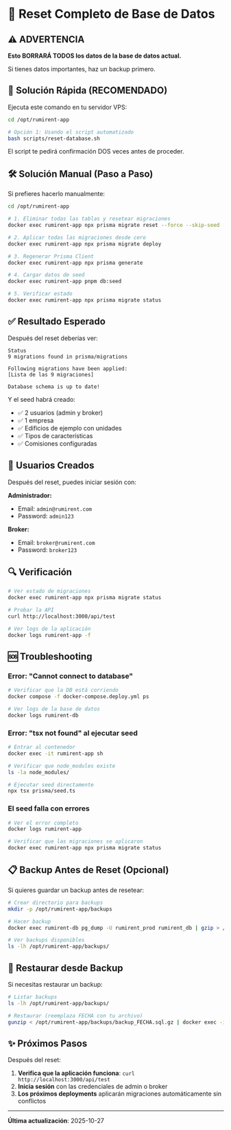 # 🔄 Reset Completo de Base de Datos

## ⚠️ ADVERTENCIA

**Esto BORRARÁ TODOS los datos de la base de datos actual.**

Si tienes datos importantes, haz un backup primero.

## 🚀 Solución Rápida (RECOMENDADO)

Ejecuta este comando en tu servidor VPS:

```bash
cd /opt/rumirent-app

# Opción 1: Usando el script automatizado
bash scripts/reset-database.sh
```

El script te pedirá confirmación DOS veces antes de proceder.

## 🛠️ Solución Manual (Paso a Paso)

Si prefieres hacerlo manualmente:

```bash
cd /opt/rumirent-app

# 1. Eliminar todas las tablas y resetear migraciones
docker exec rumirent-app npx prisma migrate reset --force --skip-seed

# 2. Aplicar todas las migraciones desde cero
docker exec rumirent-app npx prisma migrate deploy

# 3. Regenerar Prisma Client
docker exec rumirent-app npx prisma generate

# 4. Cargar datos de seed
docker exec rumirent-app pnpm db:seed

# 5. Verificar estado
docker exec rumirent-app npx prisma migrate status
```

## ✅ Resultado Esperado

Después del reset deberías ver:

```
Status
9 migrations found in prisma/migrations

Following migrations have been applied:
[Lista de las 9 migraciones]

Database schema is up to date!
```

Y el seed habrá creado:

- ✅ 2 usuarios (admin y broker)
- ✅ 1 empresa
- ✅ Edificios de ejemplo con unidades
- ✅ Tipos de características
- ✅ Comisiones configuradas

## 👤 Usuarios Creados

Después del reset, puedes iniciar sesión con:

**Administrador:**
- Email: `admin@rumirent.com`
- Password: `admin123`

**Broker:**
- Email: `broker@rumirent.com`
- Password: `broker123`

## 🔍 Verificación

```bash
# Ver estado de migraciones
docker exec rumirent-app npx prisma migrate status

# Probar la API
curl http://localhost:3000/api/test

# Ver logs de la aplicación
docker logs rumirent-app -f
```

## 🆘 Troubleshooting

### Error: "Cannot connect to database"

```bash
# Verificar que la DB está corriendo
docker compose -f docker-compose.deploy.yml ps

# Ver logs de la base de datos
docker logs rumirent-db
```

### Error: "tsx not found" al ejecutar seed

```bash
# Entrar al contenedor
docker exec -it rumirent-app sh

# Verificar que node_modules existe
ls -la node_modules/

# Ejecutar seed directamente
npx tsx prisma/seed.ts
```

### El seed falla con errores

```bash
# Ver el error completo
docker logs rumirent-app

# Verificar que las migraciones se aplicaron
docker exec rumirent-app npx prisma migrate status
```

## 📋 Backup Antes de Reset (Opcional)

Si quieres guardar un backup antes de resetear:

```bash
# Crear directorio para backups
mkdir -p /opt/rumirent-app/backups

# Hacer backup
docker exec rumirent-db pg_dump -U rumirent_prod rumirent_db | gzip > /opt/rumirent-app/backups/backup_$(date +%Y%m%d_%H%M%S).sql.gz

# Ver backups disponibles
ls -lh /opt/rumirent-app/backups/
```

## 🔄 Restaurar desde Backup

Si necesitas restaurar un backup:

```bash
# Listar backups
ls -lh /opt/rumirent-app/backups/

# Restaurar (reemplaza FECHA con tu archivo)
gunzip < /opt/rumirent-app/backups/backup_FECHA.sql.gz | docker exec -i rumirent-db psql -U rumirent_prod rumirent_db
```

## ✨ Próximos Pasos

Después del reset:

1. **Verifica que la aplicación funciona**: `curl http://localhost:3000/api/test`
2. **Inicia sesión** con las credenciales de admin o broker
3. **Los próximos deployments** aplicarán migraciones automáticamente sin conflictos

---

**Última actualización**: 2025-10-27
